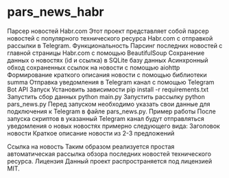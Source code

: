 # pars_news_habr
Парсер новостей Habr.com
Этот проект представляет собой парсер новостей с популярного технического ресурса Habr.com с отправкой рассылки в Telegram.
Функциональность
Парсинг последних новостей с главной страницы Habr.com с помощью BeautifulSoup
Сохранение данных о новостях (id и ссылка) в SQLite базу данных
Асинхронный обход сохраненных ссылок на новости с помощью aiohttp
Формирование краткого описания новости с помощью библиотеки summa
Отправка уведомления в Telegram канал с помощью Telegram Bot API
Запуск
Установить зависимости pip install -r requirements.txt
Запустить сбор данных python main.py
Запустить рассылку python pars_news.py
Перед запуском необходимо указать свои данные для подключения к Telegram в файле pars_news.py.
Пример работы
После запуска скриптов в указанный Telegram канал будут отправляться уведомления о новых новостях примерно следующего вида:
Заголовок новости
Краткое описание новости из 2-3 предложений

Ссылка на новость
Таким образом реализуется простая автоматическая рассылка обзора последних новостей технического ресурса.
Лицензия
Данный проект распространяется под лицензией MIT.
